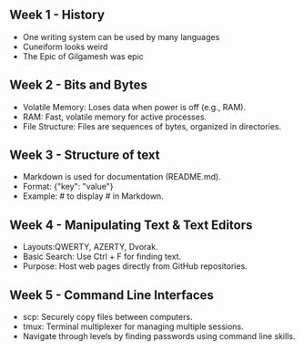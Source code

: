 ## Week 1 - History
- One writing system can be used by many languages
- Cuneiform looks weird
- The Epic of Gilgamesh was epic
## Week 2 - Bits and Bytes
- Volatile Memory: Loses data when power is off (e.g., RAM).
- RAM: Fast, volatile memory for active processes.
- File Structure: Files are sequences of bytes, organized in directories.
## Week 3 - Structure of text
- Markdown is used for documentation (README.md).
- Format: {"key": "value"}
- Example: \# to display # in Markdown.
## Week 4 - Manipulating Text & Text Editors
- Layouts:QWERTY, AZERTY, Dvorak.
- Basic Search: Use Ctrl + F for finding text.
- Purpose: Host web pages directly from GitHub repositories.
## Week 5 - Command Line Interfaces
- scp: Securely copy files between computers.
- tmux: Terminal multiplexer for managing multiple sessions.
- Navigate through levels by finding passwords using command line skills.
